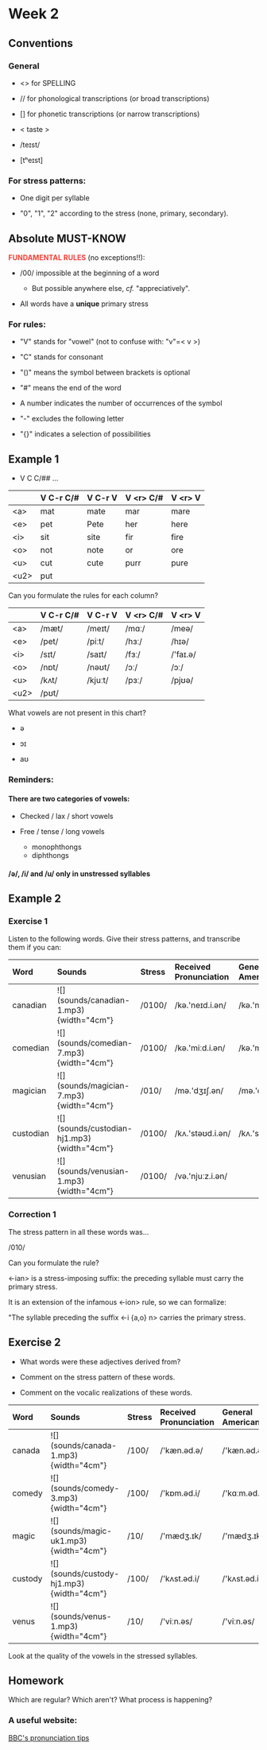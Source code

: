 # Week 2





## Conventions

### General




* <> for SPELLING

* // for phonological transcriptions (or broad transcriptions)

* [] for phonetic transcriptions (or narrow transcriptions)










* < taste > 

* /teɪst/ 

* [tʰeɪst] 






### For stress patterns:

* One digit per syllable

* "0", "1", "2" according to the stress (none, primary, secondary).



## Absolute MUST-KNOW

**<span style='color: #f44336;'>FUNDAMENTAL RULES</span>** (no exceptions!!): 


* /00/ impossible at the beginning of a word
  - But possible anywhere else, *cf.* "appreciatively".

* All words have a **unique** primary stress



### For rules:

* "V" stands for "vowel" (not to confuse with: "v"=< v >)

* "C" stands for consonant

* "()" means the symbol between brackets is optional

* "#" means the end of the word

* A number indicates the number of occurrences of the symbol

* "-" excludes the following letter

* "{}" indicates a selection of possibilities




## Example 1

* V C C/## ...




<table class="table table-striped table-hover table-condensed table-responsive" style="margin-left: auto; margin-right: auto;">
 <thead>
  <tr>
   <th style="text-align:left;">  </th>
   <th style="text-align:left;"> V C-r C/# </th>
   <th style="text-align:left;"> V C-r V </th>
   <th style="text-align:left;"> V &lt;r&gt; C/# </th>
   <th style="text-align:left;"> V &lt;r&gt; V </th>
  </tr>
 </thead>
<tbody>
  <tr>
   <td style="text-align:left;"> &lt;a&gt; </td>
   <td style="text-align:left;"> mat </td>
   <td style="text-align:left;"> mate </td>
   <td style="text-align:left;"> mar </td>
   <td style="text-align:left;"> mare </td>
  </tr>
  <tr>
   <td style="text-align:left;"> &lt;e&gt; </td>
   <td style="text-align:left;"> pet </td>
   <td style="text-align:left;"> Pete </td>
   <td style="text-align:left;"> her </td>
   <td style="text-align:left;"> here </td>
  </tr>
  <tr>
   <td style="text-align:left;"> &lt;i&gt; </td>
   <td style="text-align:left;"> sit </td>
   <td style="text-align:left;"> site </td>
   <td style="text-align:left;"> fir </td>
   <td style="text-align:left;"> fire </td>
  </tr>
  <tr>
   <td style="text-align:left;"> &lt;o&gt; </td>
   <td style="text-align:left;"> not </td>
   <td style="text-align:left;"> note </td>
   <td style="text-align:left;"> or </td>
   <td style="text-align:left;"> ore </td>
  </tr>
  <tr>
   <td style="text-align:left;"> &lt;u&gt; </td>
   <td style="text-align:left;"> cut </td>
   <td style="text-align:left;"> cute </td>
   <td style="text-align:left;"> purr </td>
   <td style="text-align:left;"> pure </td>
  </tr>
  <tr>
   <td style="text-align:left;"> &lt;u2&gt; </td>
   <td style="text-align:left;"> put </td>
   <td style="text-align:left;">  </td>
   <td style="text-align:left;">  </td>
   <td style="text-align:left;">  </td>
  </tr>
</tbody>
</table>



Can you formulate the rules for each column?

<table class="table table-striped table-hover table-condensed table-responsive" style="margin-left: auto; margin-right: auto;">
 <thead>
  <tr>
   <th style="text-align:left;">  </th>
   <th style="text-align:left;"> V C-r C/# </th>
   <th style="text-align:left;"> V C-r V </th>
   <th style="text-align:left;"> V &lt;r&gt; C/# </th>
   <th style="text-align:left;"> V &lt;r&gt; V </th>
  </tr>
 </thead>
<tbody>
  <tr>
   <td style="text-align:left;"> &lt;a&gt; </td>
   <td style="text-align:left;"> /mæt/ </td>
   <td style="text-align:left;"> /meɪt/ </td>
   <td style="text-align:left;"> /mɑː/ </td>
   <td style="text-align:left;"> /meə/ </td>
  </tr>
  <tr>
   <td style="text-align:left;"> &lt;e&gt; </td>
   <td style="text-align:left;"> /pet/ </td>
   <td style="text-align:left;"> /piːt/ </td>
   <td style="text-align:left;"> /hɜː/ </td>
   <td style="text-align:left;"> /hɪə/ </td>
  </tr>
  <tr>
   <td style="text-align:left;"> &lt;i&gt; </td>
   <td style="text-align:left;"> /sɪt/ </td>
   <td style="text-align:left;"> /saɪt/ </td>
   <td style="text-align:left;"> /fɜː/ </td>
   <td style="text-align:left;"> /'faɪ.ə/ </td>
  </tr>
  <tr>
   <td style="text-align:left;"> &lt;o&gt; </td>
   <td style="text-align:left;"> /nɒt/ </td>
   <td style="text-align:left;"> /nəʊt/ </td>
   <td style="text-align:left;"> /ɔː/ </td>
   <td style="text-align:left;"> /ɔː/ </td>
  </tr>
  <tr>
   <td style="text-align:left;"> &lt;u&gt; </td>
   <td style="text-align:left;"> /kʌt/ </td>
   <td style="text-align:left;"> /kjuːt/ </td>
   <td style="text-align:left;"> /pɜː/ </td>
   <td style="text-align:left;"> /pjʊə/ </td>
  </tr>
  <tr>
   <td style="text-align:left;"> &lt;u2&gt; </td>
   <td style="text-align:left;"> /pʊt/ </td>
   <td style="text-align:left;">  </td>
   <td style="text-align:left;">  </td>
   <td style="text-align:left;">  </td>
  </tr>
</tbody>
</table>

What vowels are not present in this chart?






* ə 
 





* ɔɪ 

* aʊ 






### Reminders:

#### There are two categories of vowels:



* Checked / lax / short vowels





* Free / tense / long vowels
  - monophthongs
  - diphthongs






#### /ə/, /i/ and /u/ only in unstressed syllables






## Example 2

### Exercise 1


Listen to the following words. Give their stress patterns, and transcribe them if you can:

<table class="table table-striped table-hover table-condensed table-responsive" style="margin-left: auto; margin-right: auto;">
 <thead>
  <tr>
   <th style="text-align:left;"> Word </th>
   <th style="text-align:left;"> Sounds </th>
   <th style="text-align:left;"> Stress </th>
   <th style="text-align:left;"> Received Pronunciation </th>
   <th style="text-align:left;"> General American </th>
  </tr>
 </thead>
<tbody>
  <tr>
   <td style="text-align:left;"> canadian </td>
   <td style="text-align:left;"> ![](sounds/canadian-1.mp3){width="4cm"} </td>
   <td style="text-align:left;"> /0100/ </td>
   <td style="text-align:left;"> /kə.'neɪd.i.ən/ </td>
   <td style="text-align:left;"> /kə.'neɪd.i.ən/ </td>
  </tr>
  <tr>
   <td style="text-align:left;"> comedian </td>
   <td style="text-align:left;"> ![](sounds/comedian-7.mp3){width="4cm"} </td>
   <td style="text-align:left;"> /0100/ </td>
   <td style="text-align:left;"> /kə.'miːd.i.ən/ </td>
   <td style="text-align:left;"> /kə.'miːd.i.ən/ </td>
  </tr>
  <tr>
   <td style="text-align:left;"> magician </td>
   <td style="text-align:left;"> ![](sounds/magician-7.mp3){width="4cm"} </td>
   <td style="text-align:left;"> /010/ </td>
   <td style="text-align:left;"> /mə.'dʒɪʃ.ən/ </td>
   <td style="text-align:left;"> /mə.'dʒɪʃ.ən/ </td>
  </tr>
  <tr>
   <td style="text-align:left;"> custodian </td>
   <td style="text-align:left;"> ![](sounds/custodian-hj1.mp3){width="4cm"} </td>
   <td style="text-align:left;"> /0100/ </td>
   <td style="text-align:left;"> /kʌ.'stəʊd.i.ən/ </td>
   <td style="text-align:left;"> /kʌ.'stoʊd.i.ən/ </td>
  </tr>
  <tr>
   <td style="text-align:left;"> venusian </td>
   <td style="text-align:left;"> ![](sounds/venusian-1.mp3){width="4cm"} </td>
   <td style="text-align:left;"> /0100/ </td>
   <td style="text-align:left;"> /və.'njuːz.i.ən/ </td>
   <td style="text-align:left;">  </td>
  </tr>
</tbody>
</table>

### Correction 1

The stress pattern in all these words was...

/010/


Can you formulate the rule?


<-ian> is a stress-imposing suffix: the preceding syllable must carry the primary stress.



It is an extension of the infamous <-ion> rule, so we can formalize:

"The syllable preceding the suffix <-i {a,o} n> carries the primary stress.



## Exercise 2

* What words were these adjectives derived from?

* Comment on the stress pattern of these words.

* Comment on the vocalic realizations of these words.

<table class="table table-striped table-hover table-condensed table-responsive" style="margin-left: auto; margin-right: auto;">
 <thead>
  <tr>
   <th style="text-align:left;"> Word </th>
   <th style="text-align:left;"> Sounds </th>
   <th style="text-align:left;"> Stress </th>
   <th style="text-align:left;"> Received Pronunciation </th>
   <th style="text-align:left;"> General American </th>
  </tr>
 </thead>
<tbody>
  <tr>
   <td style="text-align:left;"> canada </td>
   <td style="text-align:left;"> ![](sounds/canada-1.mp3){width="4cm"} </td>
   <td style="text-align:left;"> /100/ </td>
   <td style="text-align:left;"> /'kæn.əd.ə/ </td>
   <td style="text-align:left;"> /'kæn.əd.ə/ </td>
  </tr>
  <tr>
   <td style="text-align:left;"> comedy </td>
   <td style="text-align:left;"> ![](sounds/comedy-3.mp3){width="4cm"} </td>
   <td style="text-align:left;"> /100/ </td>
   <td style="text-align:left;"> /'kɒm.əd.i/ </td>
   <td style="text-align:left;"> /'kɑːm.əd.i/ </td>
  </tr>
  <tr>
   <td style="text-align:left;"> magic </td>
   <td style="text-align:left;"> ![](sounds/magic-uk1.mp3){width="4cm"} </td>
   <td style="text-align:left;"> /10/ </td>
   <td style="text-align:left;"> /'mædʒ.ɪk/ </td>
   <td style="text-align:left;"> /'mædʒ.ɪk/ </td>
  </tr>
  <tr>
   <td style="text-align:left;"> custody </td>
   <td style="text-align:left;"> ![](sounds/custody-hj1.mp3){width="4cm"} </td>
   <td style="text-align:left;"> /100/ </td>
   <td style="text-align:left;"> /'kʌst.əd.i/ </td>
   <td style="text-align:left;"> /'kʌst.əd.i/ </td>
  </tr>
  <tr>
   <td style="text-align:left;"> venus </td>
   <td style="text-align:left;"> ![](sounds/venus-1.mp3){width="4cm"} </td>
   <td style="text-align:left;"> /10/ </td>
   <td style="text-align:left;"> /'viːn.əs/ </td>
   <td style="text-align:left;"> /'viːn.əs/ </td>
  </tr>
</tbody>
</table>




 Look at the quality of the vowels in the stressed syllables. 



## Homework

 Which are regular? Which aren't? What process is happening?

### A useful website:

[BBC's pronunciation tips](http://www.bbc.co.uk/worldservice/learningenglish/grammar/pron/sounds/)








